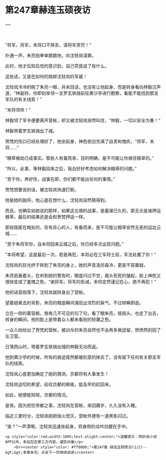 # 第247章赫连玉硕夜访
~~
    	    <p name="pagetop" href="javascript:void(0);" onclick="return false" style="line-height: 35px;padding: 10px;color: #333;"> </p><p>“将军，将军，末将口不择言，请将军责罚！”</p><p>扑通一声，朱亮抱拳单膝跪地，向沈轻岚请罪。</p><p>此时，他才后知后觉的意识到，自己究竟说了些什么。</p><p>这些话，又是在如何的挑衅沈轻岚的军威！</p><p>沈轻岚冷冷的睨了朱亮一眼，并未回话，也没有让他起身，而是转身看向林毅沉声道，“林副将，你即刻率领一支罗玄铁骑前往黄沙亭进行勘察，看能不能找到那支军队的有关线索！”</p><p>“末将领命！”</p><p>林毅领了军令便要离开营帐，却又被沈轻岚突然叫住，“林毅，一切以安全为重！”</p><p>林毅带着罗玄铁骑出了城。</p><p>贺梵的伤口已经处理好了，他坐起身，神色依旧充满了自责和愧疚，“将军，末将……”</p><p>“粮草被劫已成事实。那些人有备而来，目的明确，是不可能让你保住粮草的。”</p><p>“所以，此事，等林毅回来之后，我会好好考虑如何解决粮草的问题。”</p><p>“至于你，养好伤，战事在即，你们都不能出任何的事情。”</p><p>贺梵想要说的话，被沈轻岚快速打断。</p><p>他是她的副将，他心底在想什么，沈轻岚自然猜得到。</p><p>而且，也确实如她说的那样，如果这北境的战事，是蓄谋已久的，那无论是谁押运粮草，最后的结果还是会和贺梵押运一样。</p><p>那些隐匿在暗处的，存有异心的人，有备而来，是不可能让粮草安然无恙的运达云城……</p><p>“至于朱将军你，自本将回来云城之后，你已经多次出现问题。”</p><p>“本将希望，这是最后一次，若是再犯，本将必在三军将士前，军法处置了你！”</p><p>沈轻岚的目光终于转到了朱亮的身上，她的声音凌厉森冷，更是不容置疑。</p><p>朱亮低垂着头，在听到她的警告时，眼底闪过不甘，眉头死死的皱起，脸上神色又很快变成了羞愧之色，“谢将军。将军的告诫，末将定然谨记在心，绝不再犯！”</p><p>他的话音刚落下，沈轻岚就转身出了营帐。</p><p>望着她离去的背影，朱亮的眼底瞬间涌现出浓烈的戾气，不过转瞬即逝。</p><p>立在一侧的慕容枫，唇角几不可见的勾了勾，看了眼朱亮，摇摇头，也走了出去，转身的瞬间，他的脸上是带着众人都未看到的轻蔑之色。</p><p>一众人纷纷出了贺梵的营帐，被训斥的朱亮自然也不会再多做逗留，愤愤然的回了左卫营。</p><p>日落西山时，带着罗玄铁骑出城的林毅无功而返。</p><p>他到黄沙亭的时候，所有的痕迹竟然都被刻意的抹去了，没有留下任何有关那支军队的线索。</p><p>沈轻岚心底更加确定了她的猜测，京都将有大事发生！</p><p>沈轻岚迫切的希望，前往京都的柳痕，能及早的赶回来。</p><p>如此，她便能知晓，京都的情况。</p><p>是夜。因为担忧帝都之事，沈轻岚在营帐，来回踱步，久久没有入睡。</p><p>临近三更时分，沈轻岚刚把烛火熄灭，营帐外便有一道黑影闪过。</p><p>“谁？”一声清喝，沈轻岚迅速坐起身，将身侧的龙吟剑握在手中。</p>
    	
   	<p style="color:red;width:100%;text-alight:center;">温馨提示：除妙阅小说APP以外，本站包含第三方内容，谨防诈骗</p>
    	<br><center style="color: #ff0000;">第247章 赫连玉硕夜访(1/2)--&gt;&gt;本章未完，点击下一页继续阅读</center>
    	